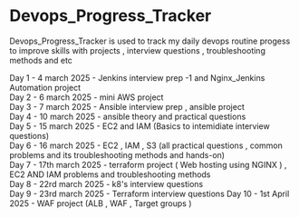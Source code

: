 # Devops_Progress_Tracker
Devops_Progress_Tracker is used to track my daily devops routine progess to improve skills with projects , interview questions , troubleshooting methods and etc

Day 1 - 4 march 2025 - Jenkins interview prep -1 and Nginx_Jenkins Automation project  
Day 2 - 6 march 2025 - mini AWS project  
Day 3 - 7 march 2025 - Ansible interview prep , ansible project  
Day 4 - 10 march 2025 - ansible theory and practical questions  
Day 5 - 15 march 2025 - EC2 and IAM (Basics to intemidiate interview questions)  
Day 6 - 16 march 2025 - EC2 , IAM , S3 (all practical questions , common problems and its troubleshooting methods and hands-on)  
Day 7 - 17th march 2025 - terraform project ( Web hosting using NGINX ) , EC2 AND IAM problems and troubleshooting methods  
Day 8 - 22rd march 2025 - k8's interview questions   
Day 9 - 23rd march 2025 - Terraform interview questions
Day 10 - 1st April 2025 - WAF project (ALB , WAF , Target groups ) 
